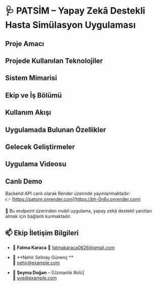 # 🩺 PATSİM – Yapay Zekâ Destekli Hasta Simülasyon Uygulaması

## Proje Amacı

## Projede Kullanılan Teknolojiler

## Sistem Mimarisi

## Ekip ve İş Bölümü

## Kullanım Akışı

## Uygulamada Bulunan Özellikler

## Gelecek Geliştirmeler

## Uygulama Videosu 

## Canlı Demo

Backend API canlı olarak Render üzerinde yayınlanmaktadır:  
👉 [https://patsim.onrender.com](https://bh-0n6v.onrender.com)

📢 Bu endpoint üzerinden mobil uygulama, yapay zekâ destekli yanıtları almak için bağlantı kurmaktadır.

## 📫 Ekip İletişim Bilgileri

- 👤 **Fatma Karaca** 
  📧 fatmakaraca0626@gmail.com

- 👤 **Nehir Selinay Günenç **   
  📧 nehir@example.com

- 👤 **Şeyma Doğan** – [Uzmanlık Rolü]  
  📧 uye@example.com

